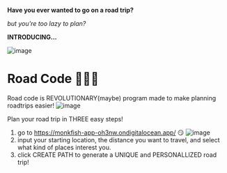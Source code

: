**Have you ever wanted to go on a road trip?**

*but you're too lazy to plan?*

**INTRODUCING...**


![image](https://user-images.githubusercontent.com/66652245/175797392-33126540-80de-468f-8449-4179a53b0b64.gif)

# Road Code 🚗🚗🚗
Road code is REVOLUTIONARY(maybe) program made to make planning roadtrips easier!
![image](https://user-images.githubusercontent.com/66652245/175797332-bf0b2009-1a9a-4d3e-a324-6037593597b3.png)

 Plan your road trip in THREE easy steps!
1. go to https://monkfish-app-oh3nw.ondigitalocean.app/ 😏
![image](https://user-images.githubusercontent.com/66652245/175797303-750f2b63-616e-4dd7-b747-a85511991cb9.png)
2. input your starting location, the distance you want to travel, and select what kind of places interest you.
3. click CREATE PATH to generate a UNIQUE and PERSONALLIZED road trip!



